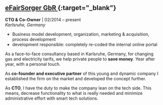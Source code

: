 ## [eFairSorger GbR ](https://www.efairsorger.org/){:target="_blank"}
**CTO & Co-Owner** | 02/2014 – present<br/>
*Karlsruhe, Germany*

- Business model development, organization, marketing & acquisition, process development
- development responsible: completely re-coded the internal online portal

As a face-to-face consultancy based in Karlsruhe, Germany, for changing gas and electricity tarifs, we help private people to **save money**. Year after year, with a personal touch.

As **co-founder and executive partner** of this young and dynamic company I established the firm on the market and developed the concept further.

As **CTO**, I have the duty to make the company lean on the tech side. This means, decrease functionality to what is really needed and minimize administrative effort with smart tech solutions.
